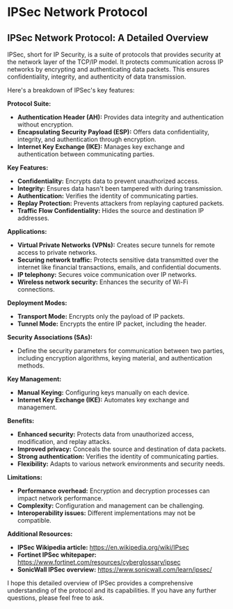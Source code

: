 # IPSec Network Protocol

## IPSec Network Protocol: A Detailed Overview

IPSec, short for IP Security, is a suite of protocols that provides security at the network layer of the TCP/IP model. It protects communication across IP networks by encrypting and authenticating data packets. This ensures confidentiality, integrity, and authenticity of data transmission.

Here's a breakdown of IPSec's key features:

**Protocol Suite:**

* **Authentication Header (AH):** Provides data integrity and authentication without encryption.
* **Encapsulating Security Payload (ESP):** Offers data confidentiality, integrity, and authentication through encryption.
* **Internet Key Exchange (IKE):** Manages key exchange and authentication between communicating parties.

**Key Features:**

* **Confidentiality:** Encrypts data to prevent unauthorized access.
* **Integrity:** Ensures data hasn't been tampered with during transmission.
* **Authentication:** Verifies the identity of communicating parties.
* **Replay Protection:** Prevents attackers from replaying captured packets.
* **Traffic Flow Confidentiality:** Hides the source and destination IP addresses.

**Applications:**

* **Virtual Private Networks (VPNs):** Creates secure tunnels for remote access to private networks.
* **Securing network traffic:** Protects sensitive data transmitted over the internet like financial transactions, emails, and confidential documents.
* **IP telephony:** Secures voice communication over IP networks.
* **Wireless network security:** Enhances the security of Wi-Fi connections.

**Deployment Modes:**

* **Transport Mode:** Encrypts only the payload of IP packets.
* **Tunnel Mode:** Encrypts the entire IP packet, including the header.

**Security Associations (SAs):**

* Define the security parameters for communication between two parties, including encryption algorithms, keying material, and authentication methods.

**Key Management:**

* **Manual Keying:** Configuring keys manually on each device.
* **Internet Key Exchange (IKE):** Automates key exchange and management.

**Benefits:**

* **Enhanced security:** Protects data from unauthorized access, modification, and replay attacks.
* **Improved privacy:** Conceals the source and destination of data packets.
* **Strong authentication:** Verifies the identity of communicating parties.
* **Flexibility:** Adapts to various network environments and security needs.

**Limitations:**

* **Performance overhead:** Encryption and decryption processes can impact network performance.
* **Complexity:** Configuration and management can be challenging.
* **Interoperability issues:** Different implementations may not be compatible.

**Additional Resources:**

* **IPSec Wikipedia article:** https://en.wikipedia.org/wiki/IPsec
* **Fortinet IPSec whitepaper:** https://www.fortinet.com/resources/cyberglossary/ipsec
* **SonicWall IPSec overview:** https://www.sonicwall.com/learn/ipsec/

I hope this detailed overview of IPSec provides a comprehensive understanding of the protocol and its capabilities. If you have any further questions, please feel free to ask.
